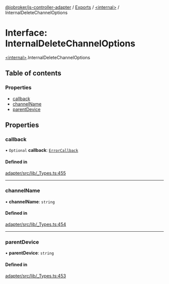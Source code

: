 [@iobroker/js-controller-adapter](../README.md) / [Exports](../modules.md) / [\<internal\>](../modules/internal_.md) / InternalDeleteChannelOptions

# Interface: InternalDeleteChannelOptions

[\<internal\>](../modules/internal_.md).InternalDeleteChannelOptions

## Table of contents

### Properties

- [callback](internal_.InternalDeleteChannelOptions.md#callback)
- [channelName](internal_.InternalDeleteChannelOptions.md#channelname)
- [parentDevice](internal_.InternalDeleteChannelOptions.md#parentdevice)

## Properties

### callback

• `Optional` **callback**: [`ErrorCallback`](../modules/internal_.md#errorcallback)

#### Defined in

[adapter/src/lib/_Types.ts:455](https://github.com/ioBroker/ioBroker.js-controller/blob/d68ed299/packages/adapter/src/lib/_Types.ts#L455)

___

### channelName

• **channelName**: `string`

#### Defined in

[adapter/src/lib/_Types.ts:454](https://github.com/ioBroker/ioBroker.js-controller/blob/d68ed299/packages/adapter/src/lib/_Types.ts#L454)

___

### parentDevice

• **parentDevice**: `string`

#### Defined in

[adapter/src/lib/_Types.ts:453](https://github.com/ioBroker/ioBroker.js-controller/blob/d68ed299/packages/adapter/src/lib/_Types.ts#L453)

